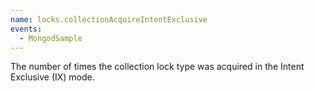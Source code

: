 ```yaml
---
name: locks.collectionAcquireIntentExclusive
events:
  - MongodSample
---
```


The number of times the collection lock type was acquired in the Intent Exclusive (IX) mode.